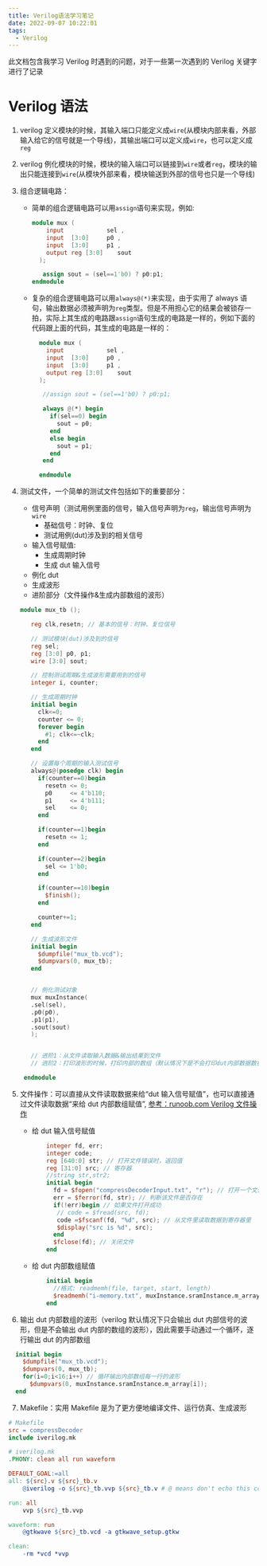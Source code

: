 ```yaml
---
title: Verilog语法学习笔记
date: 2022-09-07 10:22:01
tags:
  - Verilog
---
```


此文档包含我学习 Verilog 时遇到的问题，对于一些第一次遇到的 Verilog 关键字进行了记录

# Verilog 语法

1. verilog 定义模块的时候，其输入端口只能定义成`wire`(从模块内部来看，外部输入给它的信号就是一个导线)，其输出端口可以定义成`wire`，也可以定义成`reg`
2. verilog 例化模块的时候，模块的输入端口可以链接到`wire`或者`reg`，模块的输出只能连接到`wire`(从模块外部来看，模块输送到外部的信号也只是一个导线)
3. 组合逻辑电路：

   - 简单的组合逻辑电路可以用`assign`语句来实现，例如:

     ```verilog
     module mux (
         input            sel ,
         input  [3:0]     p0 ,
         input  [3:0]     p1 ,
         output reg [3:0]    sout
       );

        assign sout = (sel==1'b0) ? p0:p1;
     endmodule
     ```

   - 复杂的组合逻辑电路可以用`always@(*)`来实现，由于实用了 always 语句，输出数据必须被声明为`reg`类型。但是不用担心它的结果会被锁存一拍，实际上其生成的电路跟`assign`语句生成的电路是一样的，例如下面的代码跟上面的代码，其生成的电路是一样的：

     ```verilog
       module mux (
         input            sel ,
         input  [3:0]     p0 ,
         input  [3:0]     p1 ,
         output reg [3:0]    sout
       );

        //assign sout = (sel==1'b0) ? p0:p1;

        always @(*) begin
          if(sel==0) begin
            sout = p0;
          end
          else begin
            sout = p1;
          end
        end

       endmodule
     ```

4. 测试文件，一个简单的测试文件包括如下的重要部分：

   - 信号声明（测试用例里面的信号，输入信号声明为`reg`，输出信号声明为`wire`
     - 基础信号：时钟、复位
     - 测试用例(dut)涉及到的相关信号
   - 输入信号赋值:
     - 生成周期时钟
     - 生成 dut 输入信号
   - 例化 dut
   - 生成波形
   - 进阶部分（文件操作&生成内部数组的波形）

   ```verilog
   module mux_tb ();

      reg clk,resetn; // 基本的信号：时钟、复位信号

      // 测试模块(dut)涉及到的信号
      reg sel;
      reg [3:0] p0, p1;
      wire [3:0] sout;

      // 控制测试周期&生成波形需要用到的信号
      integer i, counter;

      // 生成周期时钟
      initial begin
        clk<=0;
        counter <= 0;
        forever begin
          #1; clk<=~clk;
        end
      end

      // 设置每个周期的输入测试信号
      always@(posedge clk) begin
        if(counter==0)begin
          resetn <= 0;
          p0     <= 4'b110;
          p1     <= 4'b111;
          sel    <= 0;
        end

        if(counter==1)begin
          resetn <= 1;
        end

        if(counter==2)begin
          sel <= 1'b0;
        end

        if(counter==10)begin
          $finish();
        end

        counter+=1;
      end

      // 生成波形文件
      initial begin
        $dumpfile("mux_tb.vcd");
        $dumpvars(0, mux_tb);
      end


      // 例化测试对象
      mux muxInstance(
      .sel(sel),
      .p0(p0),
      .p1(p1),
      .sout(sout)
      );


      // 进阶1：从文件读取输入数据&输出结果到文件
      // 进阶2：打印波形的时候，打印内部的数组（默认情况下是不会打印dut内部数据数据的

    endmodule

   ```

5. 文件操作：可以直接从文件读取数据来给“dut 输入信号赋值”，也可以直接通过文件读取数据“来给 dut 内部数组赋值”, [参考：runoob.com Verilog 文件操作](https://www.runoob.com/w3cnote/verilog2-file.html)
   - 给 dut 输入信号赋值
     ```verilog
         integer fd, err;
         integer code;
         reg [640:0] str; // 打开文件错误时，返回值
         reg [31:0] src; // 寄存器
         //string str,str2;
         initial begin
           fd = $fopen("compressDecoderInput.txt", "r"); // 打开一个文件
           err = $ferror(fd, str); // 判断该文件是否存在
           if(!err)begin // 如果文件打开成功
            // code = $fread(src, fd);
            code =$fscanf(fd, "%d", src); // 从文件里读取数据到寄存器里
            $display("src is %d", src);
           end
           $fclose(fd); // 关闭文件
         end
     ```
   - 给 dut 内部数组赋值
     ```verilog
         initial begin
           //格式: readmemh(file, target, start, length)
           $readmemh("i-memory.txt", muxInstance.sramInstance.m_array,0,15);
         end
     ```
6. 输出 dut 内部数组的波形（verilog 默认情况下只会输出 dut 内部信号的波形，但是不会输出 dut 内部的数组的波形），因此需要手动通过一个循环，逐行输出 dut 的内部数组

```verilog
  initial begin
    $dumpfile("mux_tb.vcd");
    $dumpvars(0, mux_tb);
    for(i=0;i<16;i++) // 循环输出内部数组每一行的波形
      $dumpvars(0, muxInstance.sramInstance.m_array[i]);
  end
```

7. Makefile：实用 Makefile 是为了更方便地编译文件、运行仿真、生成波形

```Makefile
# Makefile
src = compressDecoder
include iverilog.mk
```

```Makefile
# iverilog.mk
.PHONY: clean all run waveform

DEFAULT_GOAL:=all
all: ${src}.v ${src}_tb.v
	@iverilog -o ${src}_tb.vvp ${src}_tb.v # @ means don't echo this command to terminal, just run it.

run: all
	vvp ${src}_tb.vvp

waveform: run
	@gtkwave ${src}_tb.vcd -a gtkwave_setup.gtkw

clean:
	-rm *vcd *vvp
```
